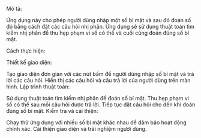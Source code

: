 Mô tả:

Ứng dụng này cho phép người dùng nhập một số bí mật và sau đó đoán số đó bằng cách đặt các câu hỏi nhị phân. Ứng dụng sẽ sử dụng thuật toán tìm kiếm nhị phân để thu hẹp phạm vi số có thể và cuối cùng đoán đúng số bí mật.

Cách thực hiện:

Thiết kế giao diện:

Tạo giao diện đơn giản với các nút bấm để người dùng nhập số bí mật và trả lời các câu hỏi.
Hiển thị các câu hỏi và câu trả lời của người dùng trên màn hình.
Lập trình thuật toán:

Sử dụng thuật toán tìm kiếm nhị phân để đoán số bí mật.
Thu hẹp phạm vi số có thể sau mỗi câu hỏi được trả lời.
Tiếp tục đặt câu hỏi cho đến khi đoán đúng số bí mật.
Kiểm tra và cải thiện:

Chạy thử ứng dụng với nhiều số bí mật khác nhau để đảm bảo hoạt động chính xác.
Cải thiện giao diện và trải nghiệm người dùng.
